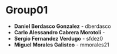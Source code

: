 # Group01

- **Daniel Berdasco Gonzalez** - dberdasco
- **Carlo Alessandro Cabrera Morotoli** - 
- **Sergio Fernandez Verdugo** -  sfdez0
- **Miguel Morales Galisteo** - mmorales21
